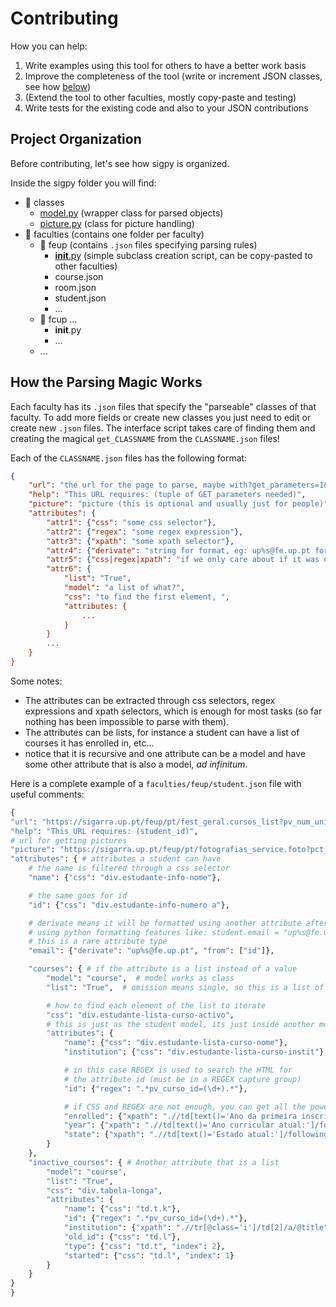 # Contributing
How you can help:
 1. Write examples using this tool for others to have a better work basis
 1. Improve the completeness of the tool (write or increment JSON classes, see how [below]())
 1. (Extend the tool to other faculties, mostly copy-paste and testing)
 1. Write tests for the existing code and also to your JSON contributions



## Project Organization
Before contributing, let's see how sigpy is organized.

Inside the sigpy folder you will find:
 * 📁 classes
    * [model.py](sigpy/classes/model.py) (wrapper class for parsed objects)
    * [picture.py](sigpy/classes/picture.py) (class for picture handling)
 * 📁 faculties (contains one folder per faculty)
    * 📁 feup (contains `.json` files specifying parsing rules)
        * [__init__.py](sigpy/faculties/feup/__init__.py) (simple subclass creation script, can be copy-pasted to other faculties)
        * course.json
        * room.json
        * student.json
        * ...
    * 📁 fcup ...
        * __init__.py
        * ...
    * ...

## How the Parsing Magic Works
Each faculty has its `.json` files that specify the "parseable" classes of that faculty. To add more fields or create new classes you just need to edit or create new `.json` files. The interface script takes care of finding them and creating the magical `get_CLASSNAME` from the `CLASSNAME.json` files!

Each of the `CLASSNAME.json` files has the following format:
```json
{
	"url": "the url for the page to parse, maybe with?get_parameters=1&...",
    "help": "This URL requires: (tuple of GET parameters needed)",
    "picture": "picture (this is optional and usually just for people)",
    "attributes": {
        "attr1": {"css": "some css selector"},
        "attr2": {"regex": "some regex expression"},
        "attr3": {"xpath": "some xpath selector"},
        "attr4": {"derivate": "string for format, eg: up%s@fe.up.pt for email", "from": ["attr1"]},
        "attr5": {"css|regex|xpath": "if we only care about if it was empty or not, regex must include a catch group", "boolean": "True"},
        "attr6": {
            "list": "True",
            "model": "a list of what?",
            "css": "to find the first element, ",
            "attributes: {
                ...
            }
        }
        ...
    }
}
```
Some notes:
 * The attributes can be extracted through css selectors, regex expressions and xpath selectors, which is enough for most tasks (so far nothing has been impossible to parse with them).
 * The attributes can be lists, for instance a student can have a list of courses it has enrolled in, etc...
 * notice that it is recursive and one attribute can be a model and have some other attribute that is also a model, _ad infinitum_.


Here is a complete example of a `faculties/feup/student.json` file with useful comments:
```python
{
"url": "https://sigarra.up.pt/feup/pt/fest_geral.cursos_list?pv_num_unico=%s",
"help": "This URL requires: (student_id)",
# url for getting pictures
"picture": "https://sigarra.up.pt/feup/pt/fotografias_service.foto?pct_cod=%s",
"attributes": { # attributes a student can have
    # the name is filtered through a css selector
    "name": {"css": "div.estudante-info-nome"},

    # the same goes for id
    "id": {"css": "div.estudante-info-numero a"},

    # derivate means it will be formatted using another attribute after loading
    # using python formatting features like: student.email = "up%s@fe.up.pt" % student.id
    # this is a rare attribute type
    "email": {"derivate": "up%s@fe.up.pt", "from": ["id"]},

    "courses": { # if the attribute is a list instead of a value
        "model": "course",  # model works as class
        "list": "True",  # omission means single, so this is a list of "course"

        # how to find each element of the list to iterate
        "css": "div.estudante-lista-curso-activo",
        # this is just as the student model, its just inside another model, recursivity!!
        "attributes": {
            "name": {"css": "div.estudante-lista-curso-nome"},
            "institution": {"css": "div.estudante-lista-curso-instit"},

            # in this case REGEX is used to search the HTML for
            # the attribute id (must be in a REGEX capture group)
            "id": {"regex": ".*pv_curso_id=(\d+).*"},

            # if CSS and REGEX are not enough, you can get all the power of XPATH
            "enrolled": {"xpath": ".//td[text()='Ano da primeira inscrição:']/following::td[1]"},
            "year": {"xpath": ".//td[text()='Ano curricular atual:']/following::td[1]"},
            "state": {"xpath": ".//td[text()='Estado atual:']/following::td[1]"}
        }
    },
    "inactive_courses": { # Another attribute that is a list
        "model": "course",
        "list": "True",
        "css": "div.tabela-longa",
        "attributes": {
            "name": {"css": "td.t.k"},
            "id": {"regex": ".*pv_curso_id=(\d+).*"},
            "institution": {"xpath": ".//tr[@class='i']/td[2]/a/@title"},
            "old_id": {"css": "td.l"},
            "type": {"css": "td.t", "index": 2},
            "started": {"css": "td.l", "index": 1}
        }
    }
}
}
```
